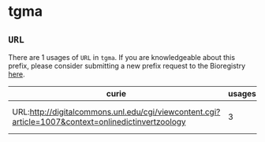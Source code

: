 # tgma

## `URL`

There are 1 usages of `URL` in `tgma`.
If you are knowledgeable about this prefix, please consider submitting a new prefix
request to the Bioregistry [here](https://github.com/biopragmatics/bioregistry/issues/new?assignees=cthoyt&labels=New%2CPrefix&template=new-prefix.yml&title=%5BResource%5D%3A%20URL).

| curie                                                                                              |   usages | nodes                                                                                                                                                                                 |
|----------------------------------------------------------------------------------------------------|----------|---------------------------------------------------------------------------------------------------------------------------------------------------------------------------------------|
| URL:http://digitalcommons.unl.edu/cgi/viewcontent.cgi?article=1007&context=onlinedictinvertzoology |        3 | [TGMA:0000000](http://purl.obolibrary.org/obo/TGMA_0000000), [TGMA:0000001](http://purl.obolibrary.org/obo/TGMA_0000001), [TGMA:0001855](http://purl.obolibrary.org/obo/TGMA_0001855) |

